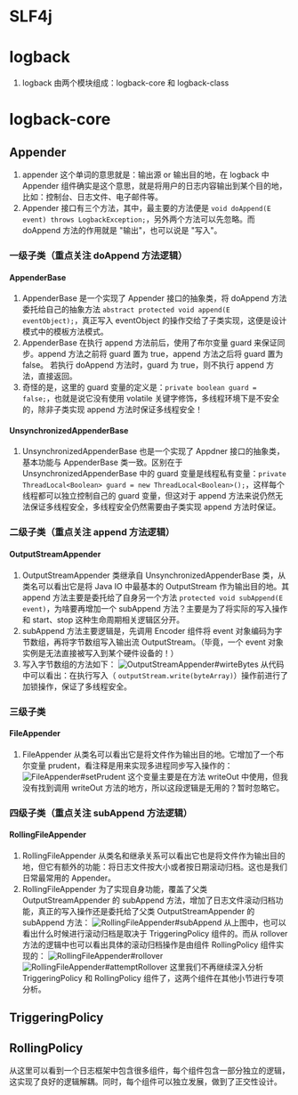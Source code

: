 # SLF4j
# logback
1. logback 由两个模块组成：logback-core 和 logback-class

# logback-core
## Appender
1. appender 这个单词的意思就是：输出源 or 输出目的地，在 logback 中 Appender 组件确实是这个意思，就是将用户的日志内容输出到某个目的地，比如：控制台、日志文件、电子邮件等。
2. Appender 接口有三个方法，其中，最主要的方法便是 `void doAppend(E event) throws LogbackException;`，另外两个方法可以先忽略。而 doAppend 方法的作用就是 "输出"，也可以说是 "写入"。
### 一级子类（重点关注 doAppend 方法逻辑）
#### AppenderBase
1. AppenderBase 是一个实现了 Appender 接口的抽象类，将 doAppend 方法委托给自己的抽象方法 `abstract protected void append(E eventObject);`，真正写入 eventObject 的操作交给了子类实现，这便是设计模式中的模板方法模式。
2. AppenderBase 在执行 append 方法前后，使用了布尔变量 guard 来保证同步。append 方法之前将 guard 置为 true，append 方法之后将 guard 置为 false。 若执行 doAppend 方法时，guard 为 true，则不执行 append 方法，直接返回。
3. 奇怪的是，这里的 guard 变量的定义是：`private boolean guard = false;`，也就是说它没有使用 volatile 关键字修饰，多线程环境下是不安全的，除非子类实现 append 方法时保证多线程安全！
#### UnsynchronizedAppenderBase
1. UnsynchronizedAppenderBase 也是一个实现了 Appdner 接口的抽象类，基本功能与 AppenderBase 类一致。区别在于 UnsynchronizedAppenderBase 中的 guard 变量是线程私有变量：`private ThreadLocal<Boolean> guard = new ThreadLocal<Boolean>();`，这样每个线程都可以独立控制自己的 guard 变量，但这对于 append 方法来说仍然无法保证多线程安全，多线程安全仍然需要由子类实现 append 方法时保证。
### 二级子类（重点关注 append 方法逻辑）
#### OutputStreamAppender
1. OutputStreamAppender 类继承自 UnsynchronizedAppenderBase 类，从类名可以看出它是将 Java IO 中最基本的 OutputStream 作为输出目的地。其 append 方法主要是委托给了自身另一个方法 `protected void subAppend(E event)`，为啥要再增加一个 subAppend 方法？主要是为了将实际的写入操作和 start、stop 这种生命周期相关逻辑区分开。
2. subAppend 方法主要逻辑是，先调用 Encoder 组件将 event 对象编码为字节数组，再将字节数组写入输出流 OutputStream。（毕竟，一个 event 对象实例是无法直接被写入到某个硬件设备的！）
3. 写入字节数组的方法如下：
![OutputStreamAppender#wirteBytes](https://logback-1259456425.cos.ap-beijing.myqcloud.com/20231108194416.png)
从代码中可以看出：在执行写入（ `outputStream.write(byteArray)`）操作前进行了加锁操作，保证了多线程安全。
### 三级子类
#### FileAppender
1. FileAppender 从类名可以看出它是将文件作为输出目的地。它增加了一个布尔变量 prudent，看注释是用来实现多进程同步写入操作的：
![FileAppender#setPrudent](https://logback-1259456425.cos.ap-beijing.myqcloud.com/20231109162523.png)
这个变量主要是在方法 writeOut 中使用，但我没有找到调用 writeOut 方法的地方，所以这段逻辑是无用的？暂时忽略它。
### 四级子类（重点关注 subAppend 方法逻辑）
#### RollingFileAppender
1. RollingFileAppender 从类名和继承关系可以看出它也是将文件作为输出目的地，但它有额外的功能：将日志文件按大小或者按日期滚动归档。这也是我们日常最常用的 Appender。
2. RollingFileAppender 为了实现自身功能，覆盖了父类 OutputStreamAppender 的 subAppend 方法，增加了日志文件滚动归档功能，真正的写入操作还是委托给了父类 OutputStreamAppender 的 subAppend 方法：
![RollingFileAppender#subAppend](https://logback-1259456425.cos.ap-beijing.myqcloud.com/20231109173652.png)
从上图中，也可以看出什么时候进行滚动归档是取决于 TriggeringPolicy 组件的。而从 rollover 方法的逻辑中也可以看出具体的滚动归档操作是由组件 RollingPolicy 组件实现的：
![RollingFileAppender#rollover](https://logback-1259456425.cos.ap-beijing.myqcloud.com/20231109175608.png)
![RollingFileAppender#attemptRollover](https://logback-1259456425.cos.ap-beijing.myqcloud.com/20231109175729.png)
这里我们不再继续深入分析 TriggeringPolicy 和 RollingPolicy 组件了，这两个组件在其他小节进行专项分析。

## TriggeringPolicy
## RollingPolicy





从这里可以看到一个日志框架中包含很多组件，每个组件包含一部分独立的逻辑，这实现了良好的逻辑解耦。同时，每个组件可以独立发展，做到了正交性设计。
